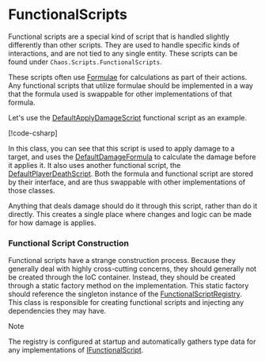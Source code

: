 # FunctionalScripts

Functional scripts are a special kind of script that is handled slightly differently than other scripts. They are used to handle specific
kinds of interactions, and are not tied to any single entity. These scripts can be found under `Chaos.Scripts.FunctionalScripts`.

These scripts often use [Formulae](<Formulae.md>) for calculations as part of their actions. Any functional scripts that utilize formulae
should be implemented in a way that the formula used is swappable for other implementations of that formula.

Let's use the [DefaultApplyDamageScript](<xref:Chaos.Scripts.FunctionalScripts.ApplyDamage.DefaultApplyDamageScript>) functional script as
an example.

[!code-csharp[](../../Chaos/Scripts/FunctionalScripts/ApplyDamage/DefaultApplyDamageScript.cs)]

In this class, you can see that this script is used to apply damage to a target, and uses
the [DefaultDamageFormula](<xref:Chaos.Formulae.Damage.DefaultDamageFormula>) to calculate the damage before it applies it. It also uses
another functional script, the [DefaultPlayerDeathScript](<xref:Chaos.Scripts.FunctionalScripts.PlayerDeath.DefaultPlayerDeathScript>). Both
the formula and functional script are stored by their interface, and are thus swappable with other implementations of those classes.

Anything that deals damage should do it through this script, rather than do it directly. This creates a single place where changes and logic
can be made for how damage is applies.

### Functional Script Construction

Functional scripts have a strange construction process. Because they generally deal with highly cross-cutting concerns, they should
generally not be created through the IoC container. Instead, they should be created through a static factory method on the implementation.
This static factory should reference the singleton instance of
the [FunctionalScriptRegistry](<xref:Chaos.Scripts.FunctionalScripts.FunctionalScriptRegistry>). This class is responsible for creating
functional scripts and injecting any dependencies they may have.

> [!NOTE]
> The registry is configured at startup and automatically gathers type data for any implementations
> of [IFunctionalScript](<xref:Chaos.Scripts.FunctionalScripts.Abstractions.IFunctionalScript>).